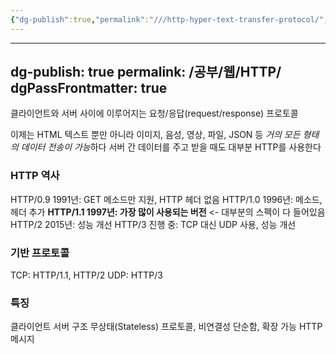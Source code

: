 ```yaml
---
{"dg-publish":true,"permalink":"///http-hyper-text-transfer-protocol/","dgPassFrontmatter":true}
---
```



---
dg-publish: true
permalink: /공부/웹/HTTP/
dgPassFrontmatter: true
---

클라이언트와 서버 사이에 이루어지는 요청/응답(request/response) 프로토콜

이제는 HTML 텍스트 뿐만 아니라 이미지, 음성, 영상, 파일, JSON 등
*거의 모든 형태의 데이터 전송이 가능*하다
서버 간 데이터를 주고 받을 때도 대부분 HTTP를 사용한다

### HTTP 역사

HTTP/0.9 1991년: GET 메소드만 지원, HTTP 헤더 없음
HTTP/1.0 1996년: 메소드, 헤더 추가
**HTTP/1.1 1997년: 가장 많이 사용되는 버전** <- 대부분의 스펙이 다 들어있음
HTTP/2 2015년: 성능 개선
HTTP/3 진행 중: TCP 대신 UDP 사용, 성능 개선

### 기반 프로토콜

TCP: HTTP/1.1, HTTP/2
UDP: HTTP/3

### 특징

클라이언트 서버 구조
무상태(Stateless) 프로토콜, 비연결성
단순함, 확장 가능
HTTP 메시지